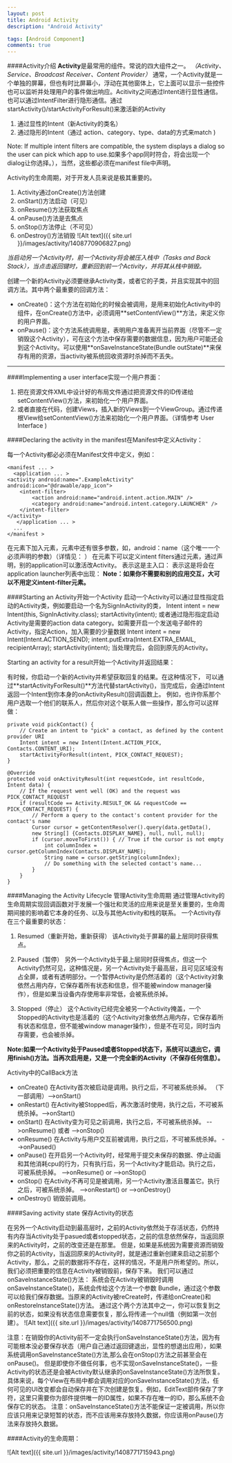 ```yaml
---
layout: post
title: Android Activity
description: "Android Activity"

tags: [Android Component]
comments: true
---
```

####Activity介绍
**Activity**是最常用的组件。常说的四大组件之一。
*（Activity、Service、Broadcast Receiver、Content Provider）*
通常，一个Activity就是一个单独的屏幕，但也有时比屏幕小，浮动在其他窗体上，它上面可以显示一些控件也可以监听并处理用户的事件做出响应。Acitivity之间通过Intent进行显性通信。也可以通过IntentFilter进行隐形通信。通过startActivity()/startActivityForResult()来激活新的Activity
1. 通过显性的Intent（新Activity的类名）
2. 通过隐形的Intent（通过 action、category、type、data的方式来match )   

Note: If multiple intent filters are compatible, the system displays a dialog so the user can pick which app to use.如果多个app同时符合，将会出现一个dialog让你选择。），当然，这些都必须在manifest file中声明。


Activity的生命周期，对于开发人员来说是极其重要的。
1. Activity通过onCreate()方法创建
2. onStart()方法启动（可见）
3. onResume()方法获取焦点
4. onPause()方法是去焦点
5. onStop()方法停止（不可见）
6. onDestroy()方法销毁
![Alt text]({{ site.url }}/images/activity/1408770906827.png)

*当启动另一个Activity时，前一个Activity将会被压入栈中（Tasks and Back Stack），当点击返回键时，重新回到前一个Activity，并将其从栈中销毁。*

创建一个新的Activity必须要继承Activity类，或者它的子类，并且实现其中的回调方法。其中两个最重要的回调方法：
* onCreate()：这个方法在初始化的时候会被调用，是用来初始化Activity中的组件，在onCreate()方法中，必须调用**setContentView()**方法，来定义你的用户界面。
* onPause()：这个方法系统调用是，表明用户准备离开当前界面（尽管不一定销毁这个Activity），可在这个方法中保存需要的数据信息，因为用户可能还会到这个Activity。可以使用**onSaveInstanceState(Bundle outState)**来保存有用的资源，当activity被系统回收资源时杀掉而不丢失。

---

####Implementing a user interface实现一个用户界面：

1. 把在资源文件XML中设计好的布局文件通过把资源文件的ID传递给setContentView()方法，来初始化一个用户界面。
2. 或者直接在代码，创建Views，插入新的Views到一个ViewGroup。通过传递根View给setContentView()方法来初始化一个用户界面。（详情参考 User Interface )

####Declaring the activity in the manifest在Manifest中定义Activity：

每一个Activity都必必须在Manifest文件中定义，例如：
```
<manifest ... >
  <application ... >
<activity android:name=".ExampleActivity" android:icon="@drawable/app_icon">
    <intent-filter>
        <action android:name="android.intent.action.MAIN" />
        <category android:name="android.intent.category.LAUNCHER" />
    </intent-filter>
</activity>
   </application ... >
  ...
</manifest >
```
在<application>元素下加入<activity>元素，<activity>元素中还有很多参数，如，android：name（这个唯一一个必须声明的参数）（详情见： <activity>）
在<activity>元素下可以定义intent filters通过<intent-filter>元素，通过声明，别的application可以激活改Activity。
表示这是主入口：<action android:name="android.intent.action.MAIN" />
表示这是将会在application launcher列表中出现：<category android:name="android.intent.category.LAUNCHER" />
**Note：如果你不需要和别的应用交互，大可以不用定义intent-filter元素。**

####Starting an Activity开始一个Activity
启动一个Activity可以通过显性指定启动的Activity类，例如要启动一个名为SignInActivity的类，
Intent intent = new Intent(this, SignInActivity.class);
startActivity(intent);
或者通过隐形指定启动Activity是需要的action data category。如需要开启一个发送电子邮件的Activity，指定Action，加入需要的少量数据
Intent intent = new Intent(Intent.ACTION_SEND);
intent.putExtra(Intent.EXTRA_EMAIL, recipientArray);
startActivity(intent);
当处理完后，会回到原先的Activity。

Starting an activity for a result开始一个Activity并返回结果：

有时候​，你启动一个新的Activity并希望获取回复的结果。在这种情况下，
可以通过**startActivityForResult()**方法代替startActivity()，当完成后，会通过Intent返回一个Intent到你本身的onActivityResult()回调函数上。
例如，也许你系那个用户选取一个他们的联系人，然后你对这个联系人做一些操作，那么你可以这样做：
```
private void pickContact() {
    // Create an intent to "pick" a contact, as defined by the content provider URI
    Intent intent = new Intent(Intent.ACTION_PICK, Contacts.CONTENT_URI);
    startActivityForResult(intent, PICK_CONTACT_REQUEST);
}

@Override
protected void onActivityResult(int requestCode, int resultCode, Intent data) {
    // If the request went well (OK) and the request was PICK_CONTACT_REQUEST
    if (resultCode == Activity.RESULT_OK && requestCode == PICK_CONTACT_REQUEST) {
        // Perform a query to the contact's content provider for the contact's name
        Cursor cursor = getContentResolver().query(data.getData(),
        new String[] {Contacts.DISPLAY_NAME}, null, null, null);
        if (cursor.moveToFirst()) { // True if the cursor is not empty
            int columnIndex = cursor.getColumnIndex(Contacts.DISPLAY_NAME);
            String name = cursor.getString(columnIndex);
            // Do something with the selected contact's name...
        }
    }
}
```
 
####Managing the Activity Lifecycle 管理Activity生命周期
通过管理Activity的生命周期实现回调函数对于发展一个强壮和灵活的应用来说是至关重要的，生命周期间接的影响着它本身的任务、以及与其他Activity和栈的联系。
一个Activity存在三个最重要的状态：
1. Resumed（重新开始，重新获得）
    该Activity处于屏幕的最上层同时获得焦点。

2. Paused（暂停）
    另外一个Activity处于最上层同时获得焦点，但这一个Activity仍然可见，这种情况是，另一个Activity处于最高层，且可见区域没有占全屏，或者有透明部分。一个暂停Activity是仍然活着的（这个Activity对象依然占用内存，它保存着所有状态和信息，但不能被window manager操作），但是如果当设备内存使用率非常低，会被系统杀掉。

3. Stopped（停止）
    这个Activity已经完全被另一个Activity掩盖，一个Stopped的Activity也是活着的（这个Activity对象依然占用内存，它保存着所有状态和信息，但不能被window manager操作），但是不在可见，同时当内存需要，也会被杀掉。

**Note:如果一个Activity处于Paused或者Stopped状态下，系统可以退出它，调用finish()方法。当再次启用是，又是一个完全新的Activity（不保存任何信息）。**

Activity中的CallBack方法
* onCreate()     在Activity首次被启动是调用。执行之后，不可被系统杀掉。 （下一部调用）-->onStart()
* onRestart()    在Activity被Stopped后，再次激活时使用，执行之后，不可被系统杀掉。-->onStart()
* onStart()        在Activity变为可见之前调用，执行之后，不可被系统杀掉。 -->onResume() 或者 -->onStop()
* onResume()  在Activity与用户交互前被调用，执行之后，不可被系统杀掉。 -->onPaused()
* onPause()     在开启另一个Activity时，经常用于提交未保存的数据、停止动画和其他消耗cpu的行为，只有执行后，另一个Activity才能启动。执行之后，可被系统杀掉。 -->onResume() or -->onStop()
* onStop()        在Activity不再可见是被调用，另一个Activity激活且覆盖它。执行之后，可被系统杀掉。 -->onRestart() or -->onDestroy()
* onDestroy()   销毁前调用。

####Saving activity state 保存Activity的状态

在另外一个Activity启动到最高层时，之前的Activity依然处于存活状态，仍然持有内存当Activity处于pasued或者stopped状态，之前的信息依然保存，当返回原来的Activity时，之前的改变还是在那里。
但是，如果是系统因为需要资源而销毁你之前的Activity，当返回原来的Activity时，就是通过重新创建来启动之前那个Activity，那么，之前的数据将不存在，这样的情况，不是用户所希望的。所以，我们必须把重要的信息在Activity被销毁前，保存下来。
我们可以通过onSaveInstanceState()方法：
系统会在Activity被销毁时调用onSaveInstanceState()，系统会传给这个方法一个参数 Bundle，通过这个参数可以给我们保存数据。当原来的Activity被reCreate时，传递给onCreate()和onRestoreInstanceState()方法。
通过这个两个方法其中之一，你可以恢复到之前的状态，如果没有状态信息需要恢复，那么将传递一个null值（例如第一次创建）。
![Alt text]({{ site.url }}/images/activity/1408771756500.png)

注意：在销毁你的Activity前不一定会执行onSaveInstanceState()方法，因为有可能根本没必要保存状态（用户自己通过返回键退出，显性的想退出应用），如果系统调用onSaveInstanceState()方法,那么会在onStop()方法之前甚至会在onPause()。
但是即使你不做任何事，也不实现onSaveInstanceState()，一些Activity的状态还是会被Activity默认继承的onSaveInstanceState()方法所恢复。具体来说，每个View在布局中都会调用对应的onSaveInstanceState()方法，任何可见的UI改变都会自动保存并在下次创建是恢复。例如，EditText部件保存了字符，这里只需要你为部件提供唯一的ID属性，如果不存在唯一的ID，那么系统不会保存它的状态。
注意：onSaveInstanceState()方法不能保证一定被调用，所以你应该只用来记录短暂的状态，而不应该用来存放持久数据，你应该用onPause()方法来存放持久数据。


####Activity的生命周期：

![Alt text]({{ site.url }}/images/activity/1408771715943.png)
